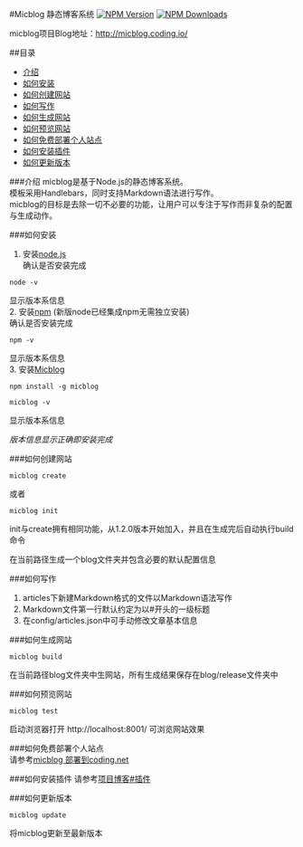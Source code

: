 #Micblog 静态博客系统
[![NPM Version](http://img.shields.io/npm/v/micblog.svg?style=flat)](https://www.npmjs.org/package/micblog)
[![NPM Downloads](https://img.shields.io/npm/dm/micblog.svg?style=flat)](https://www.npmjs.org/package/micblog)


micblog项目Blog地址：<http://micblog.coding.io/>  

##目录
* [介绍](#介绍)
* [如何安装](#如何安装)
* [如何创建网站](#如何创建网站)
* [如何写作](#如何写作)
* [如何生成网站](#如何生成网站)
* [如何预览网站](#如何预览网站)
* [如何免费部署个人站点](#如何免费部署个人站点)
* [如何安装插件](#如何安装插件)
* [如何更新版本](#如何更新版本)


###介绍
micblog是基于Node.js的静态博客系统。  
模板采用Handlebars，同时支持Markdown语法进行写作。  
micblog的目标是去除一切不必要的功能，让用户可以专注于写作而非复杂的配置与生成动作。  


###如何安装
1. 安装[node.js](http://nodejs.org/)    
确认是否安装完成   
```
node -v
```   
显示版本系信息   
2. 安装[npm](https://www.npmjs.com/) (新版node已经集成npm无需独立安装)   
确认是否安装完成   
```
npm -v
```   
显示版本系信息  
3. 安装[Micblog](http://micblog.coding.io/)   
```
npm install -g micblog
```   
```
micblog -v
```   
显示版本系信息  

_版本信息显示正确即安装完成_

###如何创建网站  
```
micblog create
```
或者   
```
micblog init
```   
init与create拥有相同功能，从1.2.0版本开始加入，并且在生成完后自动执行build命令   

在当前路径生成一个blog文件夹并包含必要的默认配置信息   

###如何写作  
1. articles下新建Markdown格式的文件以Markdown语法写作
2. Markdown文件第一行默认约定为以#开头的一级标题
3. 在config/articles.json中可手动修改文章基本信息

###如何生成网站  
```
micblog build
```   
在当前路径blog文件夹中生网站，所有生成结果保存在blog/release文件夹中   

###如何预览网站  
```
micblog test
```   
启动浏览器打开 http://localhost:8001/ 可浏览网站效果   

###如何免费部署个人站点  
请参考[micblog 部署到coding.net](http://micblog.coding.io/articles/micblogDeploy.html)   

###如何安装插件
请参考[项目博客#插件](http://micblog.coding.io/tags.html#%E6%8F%92%E4%BB%B6)   

###如何更新版本     
```
micblog update
```  
将micblog更新至最新版本   